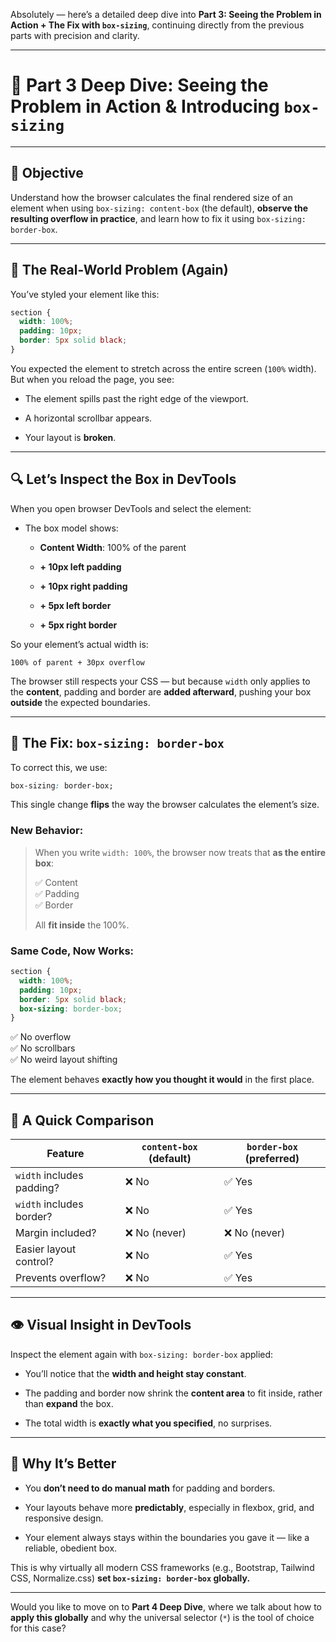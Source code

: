 Absolutely — here’s a detailed deep dive into **Part 3: Seeing the Problem in Action + The Fix with `box-sizing`**, continuing directly from the previous parts with precision and clarity.

---

# 🧱 Part 3 Deep Dive: Seeing the Problem in Action & Introducing `box-sizing`

---

## 🎯 Objective

Understand how the browser calculates the final rendered size of an element when using `box-sizing: content-box` (the default), **observe the resulting overflow in practice**, and learn how to fix it using `box-sizing: border-box`.

---

## 🔬 The Real-World Problem (Again)

You’ve styled your element like this:

```css
section {
  width: 100%;
  padding: 10px;
  border: 5px solid black;
}
```

You expected the element to stretch across the entire screen (`100%` width). But when you reload the page, you see:

- The element spills past the right edge of the viewport.
    
- A horizontal scrollbar appears.
    
- Your layout is **broken**.
    

---

## 🔍 Let’s Inspect the Box in DevTools

When you open browser DevTools and select the element:

- The box model shows:
    
    - **Content Width**: 100% of the parent
        
    - **+ 10px left padding**
        
    - **+ 10px right padding**
        
    - **+ 5px left border**
        
    - **+ 5px right border**
        

So your element’s actual width is:

```
100% of parent + 30px overflow
```

The browser still respects your CSS — but because `width` only applies to the **content**, padding and border are **added afterward**, pushing your box **outside** the expected boundaries.

---

## 🔧 The Fix: `box-sizing: border-box`

To correct this, we use:

```css
box-sizing: border-box;
```

This single change **flips** the way the browser calculates the element’s size.

### New Behavior:

> When you write `width: 100%`, the browser now treats that **as the entire box**:
> 
> ✅ Content  
> ✅ Padding  
> ✅ Border
> 
> All **fit inside** the 100%.

### Same Code, Now Works:

```css
section {
  width: 100%;
  padding: 10px;
  border: 5px solid black;
  box-sizing: border-box;
}
```

✅ No overflow  
✅ No scrollbars  
✅ No weird layout shifting

The element behaves **exactly how you thought it would** in the first place.

---

## 📐 A Quick Comparison

|Feature|`content-box` (default)|`border-box` (preferred)|
|---|---|---|
|`width` includes padding?|❌ No|✅ Yes|
|`width` includes border?|❌ No|✅ Yes|
|Margin included?|❌ No (never)|❌ No (never)|
|Easier layout control?|❌ No|✅ Yes|
|Prevents overflow?|❌ No|✅ Yes|

---

## 👁 Visual Insight in DevTools

Inspect the element again with `box-sizing: border-box` applied:

- You’ll notice that the **width and height stay constant**.
    
- The padding and border now shrink the **content area** to fit inside, rather than **expand** the box.
    
- The total width is **exactly what you specified**, no surprises.
    

---

## 🧠 Why It’s Better

- You **don’t need to do manual math** for padding and borders.
    
- Your layouts behave more **predictably**, especially in flexbox, grid, and responsive design.
    
- Your element always stays within the boundaries you gave it — like a reliable, obedient box.
    

This is why virtually all modern CSS frameworks (e.g., Bootstrap, Tailwind CSS, Normalize.css) **set `box-sizing: border-box` globally.**

---

Would you like to move on to **Part 4 Deep Dive**, where we talk about how to **apply this globally** and why the universal selector (`*`) is the tool of choice for this case?